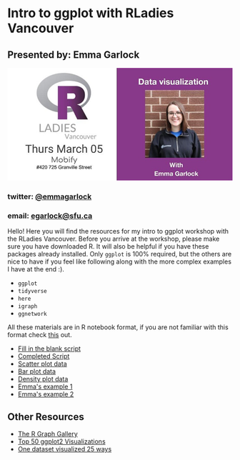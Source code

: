 # Intro to ggplot with RLadies Vancouver 
## Presented by: Emma Garlock 

![](pres_html/event_header.jpg)


### twitter: [@emmagarlock](https://twitter.com/emmagarlock) 
### email: egarlock@sfu.ca



Hello! Here you will find the resources for my intro to ggplot workshop with the RLadies Vancouver. 
Before you arrive at the workshop, please make sure you have downloaded R. It will also be helpful if you have these packages already installed. Only `ggplot` is 100% required, but the others are nice to have if you feel like following along with the more complex examples I have at the end :). 
  * `ggplot` 
  * `tidyverse` 
  * `here` 
  * `igraph`
  * `ggnetwork` 

All these materials are in R notebook format, if you are not familiar with this format check [this](https://bookdown.org/yihui/rmarkdown/notebook.html) out. 

* [Fill in the blank script](https://github.com/esgarlock/rladiesmar2020/blob/master/fill_in_scripts/fill_in_the_blank.Rmd)
* [Completed Script](https://github.com/esgarlock/rladiesmar2020/blob/master/completed_scripts/ggplot_intro_besthits.Rmd)
* [Scatter plot data](https://github.com/esgarlock/rladiesmar2020/blob/master/data/scatter.csv)
* [Bar plot data](https://github.com/esgarlock/rladiesmar2020/blob/master/data/bar_plot.csv)
* [Density plot data](https://github.com/esgarlock/rladiesmar2020/blob/master/data/denisty.csv)
* [Emma's example 1](https://github.com/esgarlock/rladiesmar2020/blob/master/data/my_example.csv)
* [Emma's example 2](https://github.com/esgarlock/rladiesmar2020/blob/master/data/net.csv)


## Other Resources 
* [The R Graph Gallery](https://www.r-graph-gallery.com/)
* [Top 50 ggplot2 Visualizations](http://r-statistics.co/Top50-Ggplot2-Visualizations-MasterList-R-Code.html)
* [One dataset visualized 25 ways](https://flowingdata.com/2017/01/24/one-dataset-visualized-25-ways/)
